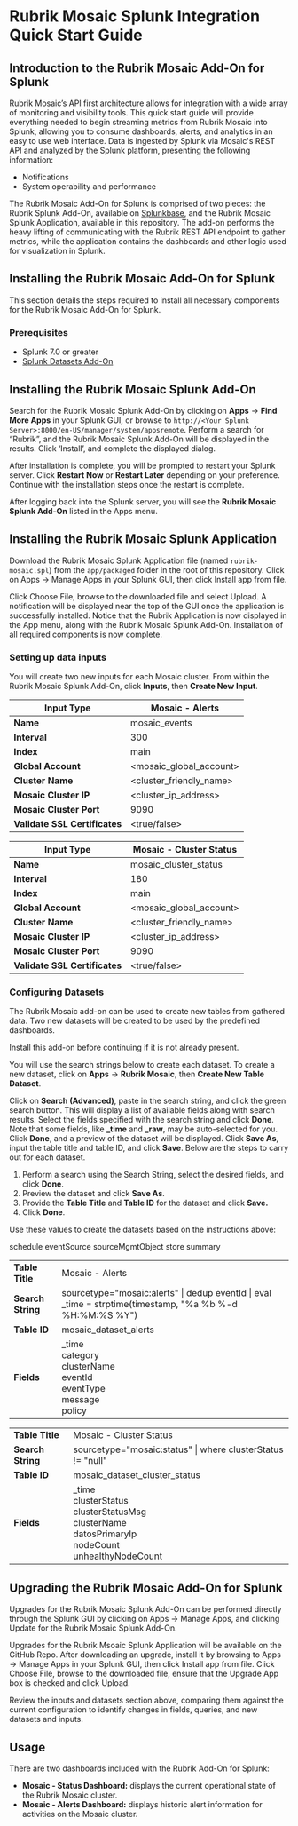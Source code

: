 # Rubrik Mosaic Splunk Integration Quick Start Guide

## Introduction to the Rubrik Mosaic Add-On for Splunk

Rubrik Mosaic’s API first architecture allows for integration with a wide array of monitoring and visibility tools. This quick start guide will provide everything needed to begin streaming metrics from Rubrik Mosaic into Splunk, allowing you to consume dashboards, alerts, and analytics in an easy to use web interface. Data is ingested by Splunk via Mosaic's REST API and analyzed by the Splunk platform, presenting the following information:

* Notifications
* System operability and performance

The Rubrik Mosaic Add-On for Splunk is comprised of two pieces: the Rubrik Splunk Add-On, available on [Splunkbase](https://splunkbase.splunk.com/app/4636/), and the Rubrik Mosaic Splunk Application, available in this repository. The add-on performs the heavy lifting of communicating with the Rubrik REST API endpoint to gather metrics, while the application contains the dashboards and other logic used for visualization in Splunk.

## Installing the Rubrik Mosaic Add-On for Splunk

This section details the steps required to install all necessary
components for the Rubrik Mosaic Add-On for Splunk.

### Prerequisites

* Splunk 7.0 or greater
* [Splunk Datasets Add-On](https://splunkbase.splunk.com/app/3245/)

## Installing the Rubrik Mosaic Splunk Add-On

Search for the Rubrik Mosaic Splunk Add-On by clicking on **Apps** → **Find More Apps** in your Splunk GUI, or browse to `http://<Your Splunk Server>:8000/en-US/manager/system/appsremote`.
Perform a search for “Rubrik”, and the Rubrik Mosaic Splunk Add-On will be displayed in the results. Click ‘Install’, and complete the displayed dialog.

After installation is complete, you will be prompted to restart your Splunk server. Click **Restart Now** or **Restart Later** depending on your preference. Continue with the installation steps once the restart is complete.

After logging back into the Splunk server, you will see the **Rubrik Mosaic
Splunk Add-On** listed in the Apps menu.

## Installing the Rubrik Mosaic Splunk Application

Download the Rubrik Mosaic Splunk Application file (named `rubrik-mosaic.spl`) from the `app/packaged` folder in the root of this repository. Click on Apps → Manage Apps in your Splunk GUI, then click Install app from file.

Click Choose File, browse to the downloaded file and select Upload. A notification will be displayed near the top of the GUI once the application is successfully installed. Notice that the Rubrik Application is now displayed in the App menu, along with the Rubrik Mosaic Splunk Add-On. Installation of all required components is now complete.

### Setting up data inputs

You will create two new inputs for each Mosaic cluster. From within the Rubrik Mosaic Splunk
Add-On, click **Inputs**, then **Create New Input**.

| **Input Type** | Mosaic - Alerts |
| --- | --- |
| **Name** | mosaic\_events |
| **Interval** | 300 |
| **Index** | main |
| **Global Account** | \<mosaic_global_account\> |
| **Cluster Name** | \<cluster_friendly_name\> |
| **Mosaic Cluster IP** | \<cluster_ip_address\> |
| **Mosaic Cluster Port** | 9090 |
| **Validate SSL Certificates** | \<true/false\> |

| **Input Type** | Mosaic - Cluster Status |
| --- | --- |
| **Name** | mosaic\_cluster\_status |
| **Interval** | 180 |
| **Index** | main |
| **Global Account** | \<mosaic_global_account\> |
| **Cluster Name** | \<cluster_friendly_name\> |
| **Mosaic Cluster IP** | \<cluster_ip_address\> |
| **Mosaic Cluster Port** | 9090 |
| **Validate SSL Certificates** | \<true/false\> |

### Configuring Datasets

The Rubrik Mosaic add-on can be used to create new tables from gathered data. Two new datasets will be created to be used by the predefined dashboards.

Install this add-on before continuing if it is not already present.

You will use the search strings below to create each dataset. To create
a new dataset, click on **Apps** → **Rubrik Mosaic**, then **Create New Table
Dataset**.

Click on **Search (Advanced)**, paste in the search string, and click the green search button. This will display a list of available fields along with search results. Select the fields specified with the search string and click **Done**. Note that some fields, like **\_time** and **\_raw**, may be auto-selected for you. Click **Done**, and a preview of the dataset will be displayed. Click **Save As**, input the table
title and table ID, and click **Save**. Below are the steps to carry out for each dataset.

1. Perform a search using the Search String, select the desired fields,
and click **Done**.
1. Preview the dataset and click **Save As**.
1. Provide the **Table Title** and **Table ID** for the dataset and
click **Save.**
1. Click **Done**.

Use these values to create the datasets based on the
instructions above:

<table width="100%">
<tbody>
<tr class="odd">
<td><strong>Table Title</strong></td>
<td>Mosaic - Alerts</td>
</tr>
<tr>
<td><strong>Search String</strong></td>
<td>sourcetype="mosaic:alerts" | dedup eventId | eval _time = strptime(timestamp, "%a %b %-d %H:%M:%S %Y")</td>
</tr>
<tr class="even">
<td><strong>Table ID</strong></td>
<td>mosaic_dataset_alerts</td>
</tr>
<tr class="odd">
<td><strong>Fields</strong></td>
<td>_time<br>
category<br>
clusterName<br>
eventId<br>
eventType<br>
message<br>
policy</td>
schedule</td>
eventSource</td>
sourceMgmtObject</td>
store</td>
summary</td>
</tr>
</tbody>
</table>

<table width="100%">
<tbody>
<tr class="odd">
<td><strong>Table Title</strong></td>
<td>Mosaic - Cluster Status</td>
</tr>
<tr>
<td><strong>Search String</strong></td>
<td>sourcetype="mosaic:status" |  where clusterStatus != "null"</td>
</tr>
<tr class="even">
<td><strong>Table ID</strong></td>
<td>mosaic_dataset_cluster_status</td>
</tr>
<tr class="odd">
<td><strong>Fields</strong></td>
<td>_time<br>
clusterStatus<br>
clusterStatusMsg<br>
clusterName<br>
datosPrimaryIp<br>
nodeCount<br>
unhealthyNodeCount<br>
</tr>
</tbody>
</table>

## Upgrading the Rubrik Mosaic Add-On for Splunk

Upgrades for the Rubrik Mosaic Splunk Add-On can be performed directly through the Splunk GUI by clicking on Apps → Manage Apps, and clicking Update for the Rubrik Mosaic Splunk Add-On.

Upgrades for the Rubrik Msoaic Splunk Application will be available on the GitHub Repo. After downloading an upgrade, install it by browsing to Apps → Manage Apps in your Splunk GUI, then click Install app from file. Click Choose File, browse to the downloaded file, ensure that the Upgrade App box is checked and click Upload.

Review the inputs and datasets section above, comparing them against the current configuration to identify changes in fields, queries, and new datasets and inputs.

## Usage

There are two dashboards included with the Rubrik Add-On for Splunk:

* **Mosaic - Status Dashboard:** displays the current operational state of the Rubrik Mosaic cluster.
* **Mosaic - Alerts Dashboard:** displays historic alert information for activities on the Mosaic cluster.
